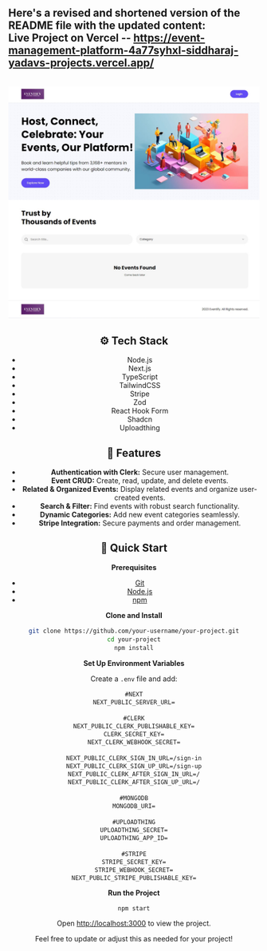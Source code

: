 Here's a revised and shortened version of the README file with the updated content:  
 Live Project on Vercel -- https://event-management-platform-4a77syhxl-siddharaj-yadavs-projects.vercel.app/
---     
  
<div align="center">
  <br /> 
    <a href="" target="_blank"> 
      <img src="https://github.com/SidharajYadav/Event-management-platform/blob/main/public/assets/images/Event-Home.jpg" alt="Project Banner">
    </a>
  <br />
 
## ⚙️ Tech Stack

- Node.js
- Next.js
- TypeScript
- TailwindCSS
- Stripe
- Zod
- React Hook Form
- Shadcn
- Uploadthing

## 🔋 Features

- **Authentication with Clerk:** Secure user management.
- **Event CRUD:** Create, read, update, and delete events.
- **Related & Organized Events:** Display related events and organize user-created events.
- **Search & Filter:** Find events with robust search functionality.
- **Dynamic Categories:** Add new event categories seamlessly.
- **Stripe Integration:** Secure payments and order management.

## 🤸 Quick Start

**Prerequisites**

- [Git](https://git-scm.com/)
- [Node.js](https://nodejs.org/en)
- [npm](https://www.npmjs.com/)

**Clone and Install**

```bash
git clone https://github.com/your-username/your-project.git
cd your-project
npm install
```

**Set Up Environment Variables**

Create a `.env` file and add:

```env
#NEXT
NEXT_PUBLIC_SERVER_URL=

#CLERK
NEXT_PUBLIC_CLERK_PUBLISHABLE_KEY=
CLERK_SECRET_KEY=
NEXT_CLERK_WEBHOOK_SECRET=

NEXT_PUBLIC_CLERK_SIGN_IN_URL=/sign-in
NEXT_PUBLIC_CLERK_SIGN_UP_URL=/sign-up
NEXT_PUBLIC_CLERK_AFTER_SIGN_IN_URL=/
NEXT_PUBLIC_CLERK_AFTER_SIGN_UP_URL=/

#MONGODB
MONGODB_URI=

#UPLOADTHING
UPLOADTHING_SECRET=
UPLOADTHING_APP_ID=

#STRIPE
STRIPE_SECRET_KEY=
STRIPE_WEBHOOK_SECRET=
NEXT_PUBLIC_STRIPE_PUBLISHABLE_KEY=
```

**Run the Project**

```bash
npm start
```

Open [http://localhost:3000](http://localhost:3000) to view the project.

Feel free to update or adjust this as needed for your project!
